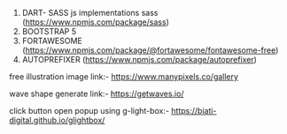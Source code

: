 
<!-- Packages We Need  -->

1. DART- SASS  js implementations sass (https://www.npmjs.com/package/sass)
2. BOOTSTRAP 5 
3. FORTAWESOME  (https://www.npmjs.com/package/@fortawesome/fontawesome-free)
4. AUTOPREFIXER  (https://www.npmjs.com/package/autoprefixer)



free  illustration image link:- https://www.manypixels.co/gallery

wave shape generate link:- https://getwaves.io/

click button open popup using g-light-box:- https://biati-digital.github.io/glightbox/